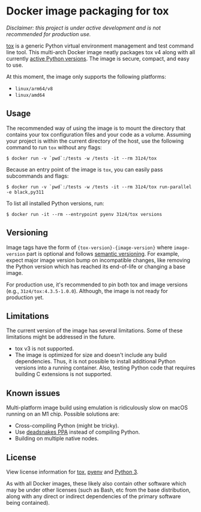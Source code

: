 # Docker image packaging for tox

_Disclaimer: this project is under active development and is not recommended for production use._

[tox](https://tox.wiki) is a generic Python virtual environment management and test command line tool.
This multi-arch Docker image neatly packages tox v4 along with all currently [active Python versions](https://devguide.python.org/versions/#status-of-python-versions).
The image is secure, compact, and easy to use.

At this moment, the image only supports the following platforms:
* `linux/arm64/v8`
* `linux/amd64`

## Usage

The recommended way of using the image is to mount the directory that contains your tox configuration files and your code as a volume.
Assuming your project is within the current directory of the host, use the following command to run `tox` without any flags:

	$ docker run -v `pwd`:/tests -w /tests -it --rm 31z4/tox

Because an entry point of the image is `tox`, you can easily pass subcommands and flags:

	$ docker run -v `pwd`:/tests -w /tests -it --rm 31z4/tox run-parallel -e black,py311

To list all installed Python versions, run:

	$ docker run -it --rm --entrypoint pyenv 31z4/tox versions

## Versioning

Image tags have the form of `{tox-version}-{image-version}` where `image-version` part is optional and follows [semantic versioning](https://semver.org).
For example, expect major image version bump on incompatible changes, like removing the Python version which has reached its end-of-life or changing a base image.

For production use, it's recommended to pin both tox and image versions (e.g., `31z4/tox:4.3.5-1.0.0`).
Although, the image is not ready for production yet.

## Limitations

The current version of the image has several limitations.
Some of these limitations might be addressed in the future.

* tox v3 is not supported.
* The image is optimized for size and doesn't include any build dependencies.
Thus, it is not possible to install additional Python versions into a running container.
Also, testing Python code that requires building C extensions is not supported.

## Known issues

Multi-platform image build using emulation is ridiculously slow on macOS running on an M1 chip.
Possible solutions are:
* Cross-compiling Python (might be tricky).
* Use [deadsnakes PPA](https://launchpad.net/~deadsnakes) instead of compiling Python.
* Building on multiple native nodes.

## License

View license information for [tox](https://github.com/tox-dev/tox/blob/main/LICENSE), [pyenv](https://github.com/pyenv/pyenv/blob/master/LICENSE) and [Python 3](https://docs.python.org/3/license.html).

As with all Docker images, these likely also contain other software which may be under other licenses (such as Bash, etc from the base distribution, along with any direct or indirect dependencies of the primary software being contained).